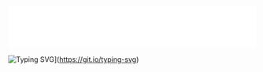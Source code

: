 ![gitartwork](art/gitartwork.svg)


![Typing SVG](https://readme-typing-svg.demolab.com/?color=#663399size=36&width=1000&lines=Jose+A.+Jimenez+V.;The+Game+Changer;Comming+Soon)](https://git.io/typing-svg)
